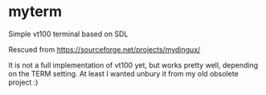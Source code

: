 # myterm
Simple vt100 terminal based on SDL

Rescued from https://sourceforge.net/projects/mydingux/

It is not a full implementation of vt100 yet, but works pretty well, depending on the TERM setting. At least I wanted unbury it from my old obsolete project :)
